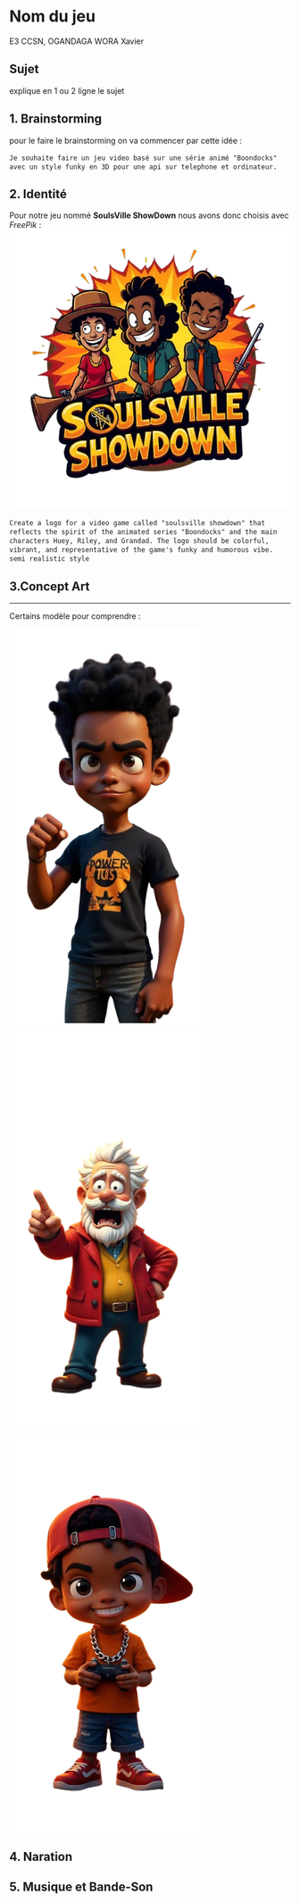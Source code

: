 # Nom du jeu

E3 CCSN, OGANDAGA WORA Xavier

## Sujet

explique en 1 ou 2 ligne le sujet

## 1. Brainstorming

pour le faire le brainstorming on va commencer par cette idée : 

```
Je souhaite faire un jeu video basé sur une série animé "Boondocks" avec un style funky en 3D pour une api sur telephone et ordinateur.
```



## 2. Identité

Pour notre jeu nommé **SoulsVille ShowDown** nous avons donc choisis avec *FreePik* :
![Logo](2.identite\freepik__create-a-logo-for-a-video-game-called-soulsville-s__86353-removebg-preview.png)

```
Create a logo for a video game called "soulsville showdown" that reflects the spirit of the animated series "Boondocks" and the main characters Huey, Riley, and Grandad. The logo should be colorful, vibrant, and representative of the game's funky and humorous vibe. semi realistic style
```

## 3.Concept Art
--------

Certains modèle pour comprendre : 

![personage](3.ConceptArt/freepik__funky-3d-logo-for-a-video-game-based-on-the-animat__58742-removebg-preview.png)

![personage](3.ConceptArt/freepik__funky-3d-logo-for-a-video-game-based-on-the-animat__58743-removebg-preview.png)

![personage](3.ConceptArt/freepik__funky-3d-logo-for-a-video-game-based-on-the-animat__58744-removebg-preview.png)





## 4. Naration

## 5. Musique et Bande-Son